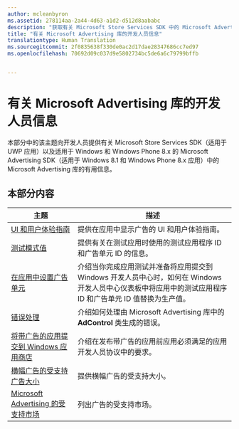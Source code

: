 ```yaml
---
author: mcleanbyron
ms.assetid: 278114aa-2a44-4d63-a1d2-d512d8aababc
description: "获取有关 Microsoft Store Services SDK 中的 Microsoft Advertising 库的一般开发人员信息。"
title: "有关 Microsoft Advertising 库的开发人员信息"
translationtype: Human Translation
ms.sourcegitcommit: 2f0835638f330de0ac2d17dae28347686cc7ed97
ms.openlocfilehash: 70692d09c037d9e5802734bc5de6a6c79799bffb


---
```


# 有关 Microsoft Advertising 库的开发人员信息




本部分中的该主题向开发人员提供有关 Microsoft Store Services SDK（适用于 UWP 应用）以及适用于 Windows 和 Windows Phone 8.x 的 Microsoft Advertising SDK（适用于 Windows 8.1 和 Windows Phone 8.x 应用）中的 Microsoft Advertising 库的有用信息。


## 本部分内容

| 主题                                                                                                       | 描述                 |
|-------------------------------------------------------------------------------------------------------------|-----------------------------|
| [UI 和用户体验指南](ui-and-user-experience-guidelines.md) |  提供在应用中显示广告的 UI 和用户体验指南。  |
| [测试模式值](test-mode-values.md)        |  提供有关在测试应用时使用的测试应用程序 ID 和广告单元 ID 的信息。   |
| [在应用中设置广告单元](set-up-ad-units-in-your-app.md)      | 介绍当你完成应用测试并准备将应用提交到 Windows 开发人员中心时，如何在 Windows 开发人员中心仪表板中将应用中的测试应用程序 ID 和广告单元 ID 值替换为生产值。   |
| [错误处理](error-handling-with-advertising-libraries.md)                                    |  介绍如何处理由 Microsoft Advertising 库中的 **AdControl** 类生成的错误。   |
| [将带广告的应用提交到 Windows 应用商店](submit-an-app-with-ads-to-the-windows-store.md)                                    |  介绍在发布带广告的应用前应用必须满足的应用开发人员协议中的要求。   |
| [横幅广告的受支持广告大小](supported-ad-sizes-for-banner-ads.md)                                    |  提供横幅广告的受支持大小。   |
| [Microsoft Advertising 的受支持市场](supported-markets-for-microsoft-advertising.md)                                    |  列出广告的受支持市场。   |



 

 



<!--HONumber=Sep16_HO2-->


